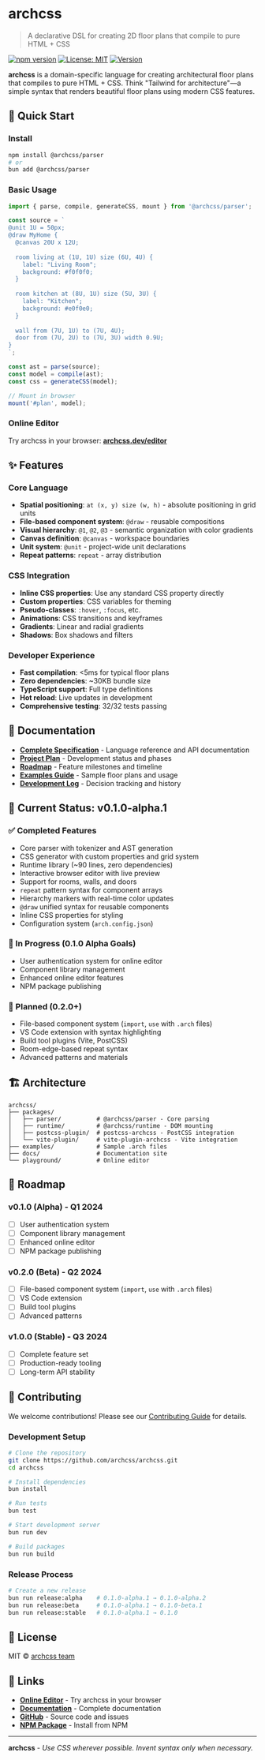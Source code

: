 # archcss

> A declarative DSL for creating 2D floor plans that compile to pure HTML + CSS

[![npm version](https://badge.fury.io/js/@archcss%2Fparser.svg)](https://badge.fury.io/js/@archcss%2Fparser)
[![License: MIT](https://img.shields.io/badge/License-MIT-yellow.svg)](https://opensource.org/licenses/MIT)
[![Version](https://img.shields.io/badge/version-0.1.0--alpha.1-blue.svg)](https://github.com/archcss/archcss)

**archcss** is a domain-specific language for creating architectural floor plans that compiles to pure HTML + CSS. Think "Tailwind for architecture"—a simple syntax that renders beautiful floor plans using modern CSS features.

## 🚀 Quick Start

### Install

```bash
npm install @archcss/parser
# or
bun add @archcss/parser
```

### Basic Usage

```javascript
import { parse, compile, generateCSS, mount } from '@archcss/parser';

const source = `
@unit 1U = 50px;
@draw MyHome {
  @canvas 20U x 12U;
  
  room living at (1U, 1U) size (6U, 4U) {
    label: "Living Room";
    background: #f0f0f0;
  }
  
  room kitchen at (8U, 1U) size (5U, 3U) {
    label: "Kitchen";
    background: #e0f0e0;
  }
  
  wall from (7U, 1U) to (7U, 4U);
  door from (7U, 2U) to (7U, 3U) width 0.9U;
}
`;

const ast = parse(source);
const model = compile(ast);
const css = generateCSS(model);

// Mount in browser
mount('#plan', model);
```

### Online Editor

Try archcss in your browser: **[archcss.dev/editor](https://archcss.dev/editor)**

## ✨ Features

### Core Language
- **Spatial positioning**: `at (x, y) size (w, h)` - absolute positioning in grid units
- **File-based component system**: `@draw` - reusable compositions
- **Visual hierarchy**: `@1`, `@2`, `@3` - semantic organization with color gradients
- **Canvas definition**: `@canvas` - workspace boundaries
- **Unit system**: `@unit` - project-wide unit declarations
- **Repeat patterns**: `repeat` - array distribution

### CSS Integration
- **Inline CSS properties**: Use any standard CSS property directly
- **Custom properties**: CSS variables for theming
- **Pseudo-classes**: `:hover`, `:focus`, etc.
- **Animations**: CSS transitions and keyframes
- **Gradients**: Linear and radial gradients
- **Shadows**: Box shadows and filters

### Developer Experience
- **Fast compilation**: <5ms for typical floor plans
- **Zero dependencies**: ~30KB bundle size
- **TypeScript support**: Full type definitions
- **Hot reload**: Live updates in development
- **Comprehensive testing**: 32/32 tests passing

## 📖 Documentation

- **[Complete Specification](./docs/specification.md)** - Language reference and API documentation
- **[Project Plan](./docs/project-plan.md)** - Development status and phases
- **[Roadmap](./docs/roadmap.md)** - Feature milestones and timeline
- **[Examples Guide](./docs/examples-README.md)** - Sample floor plans and usage
- **[Development Log](./docs/log.md)** - Decision tracking and history

## 🎯 Current Status: v0.1.0-alpha.1

### ✅ Completed Features
- Core parser with tokenizer and AST generation
- CSS generator with custom properties and grid system
- Runtime library (~90 lines, zero dependencies)
- Interactive browser editor with live preview
- Support for rooms, walls, and doors
- `repeat` pattern syntax for component arrays
- Hierarchy markers with real-time color updates
- `@draw` unified syntax for reusable components
- Inline CSS properties for styling
- Configuration system (`arch.config.json`)

### 🚧 In Progress (0.1.0 Alpha Goals)
- User authentication system for online editor
- Component library management
- Enhanced online editor features
- NPM package publishing

### 🔮 Planned (0.2.0+)
- File-based component system (`import`, `use` with `.arch` files)
- VS Code extension with syntax highlighting
- Build tool plugins (Vite, PostCSS)
- Room-edge-based repeat syntax
- Advanced patterns and materials

## 🏗️ Architecture

```
archcss/
├── packages/
│   ├── parser/          # @archcss/parser - Core parsing
│   ├── runtime/         # @archcss/runtime - DOM mounting
│   ├── postcss-plugin/  # postcss-archcss - PostCSS integration
│   └── vite-plugin/     # vite-plugin-archcss - Vite integration
├── examples/            # Sample .arch files
├── docs/                # Documentation site
└── playground/          # Online editor
```

## 🚀 Roadmap

### v0.1.0 (Alpha) - Q1 2024
- [ ] User authentication system
- [ ] Component library management
- [ ] Enhanced online editor
- [ ] NPM package publishing

### v0.2.0 (Beta) - Q2 2024
- [ ] File-based component system (`import`, `use` with `.arch` files)
- [ ] VS Code extension
- [ ] Build tool plugins
- [ ] Advanced patterns

### v1.0.0 (Stable) - Q3 2024
- [ ] Complete feature set
- [ ] Production-ready tooling
- [ ] Long-term API stability

## 🤝 Contributing

We welcome contributions! Please see our [Contributing Guide](CONTRIBUTING.md) for details.

### Development Setup

```bash
# Clone the repository
git clone https://github.com/archcss/archcss.git
cd archcss

# Install dependencies
bun install

# Run tests
bun test

# Start development server
bun run dev

# Build packages
bun run build
```

### Release Process

```bash
# Create a new release
bun run release:alpha    # 0.1.0-alpha.1 → 0.1.0-alpha.2
bun run release:beta     # 0.1.0-alpha.1 → 0.1.0-beta.1
bun run release:stable   # 0.1.0-alpha.1 → 0.1.0
```

## 📄 License

MIT © [archcss team](https://github.com/archcss/archcss)

## 🔗 Links

- **[Online Editor](https://archcss.dev/editor)** - Try archcss in your browser
- **[Documentation](https://archcss.dev/docs)** - Complete documentation
- **[GitHub](https://github.com/archcss/archcss)** - Source code and issues
- **[NPM Package](https://www.npmjs.com/package/@archcss/parser)** - Install from NPM

---

**archcss** - *Use CSS wherever possible. Invent syntax only when necessary.*
